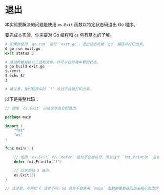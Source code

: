 # 退出

本实验要解决的问题是使用 `os.Exit` 函数以特定状态码退出 Go 程序。

要完成本实验，你需要对 Go 编程和 `os` 包有基本的了解。

```sh
# 如果你使用 `go run` 运行 `exit.go`，退出状态将被 `go` 捕获并打印出来。
$ go run exit.go
exit status 3

# 通过构建并执行二进制文件，你可以在终端中看到状态。
$ go build exit.go
$./exit
$ echo $?
3

# 请注意，我们程序中的 `!` 永远不会被打印出来。
```

以下是完整代码：

```go
// 使用 `os.Exit` 以给定状态立即退出。

package main

import (
	"fmt"
	"os"
)

func main() {

	// 使用 `os.Exit` 时，`defer` 语句不会被执行，所以这个 `fmt.Println` 永远不会被调用。
	defer fmt.Println("!")

	// 以状态码 3 退出。
	os.Exit(3)
}

// 请注意，与例如 C 语言不同，Go 语言不会使用 `main` 函数的整数返回值来指示退出状态。如果你想以非零状态退出，应该使用 `os.Exit`。

```
